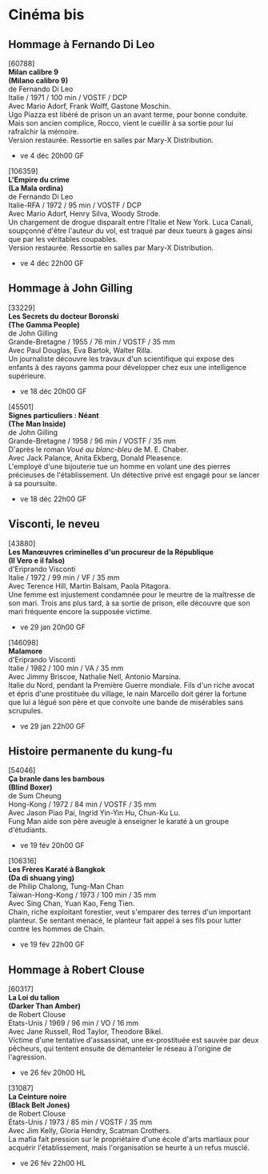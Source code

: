 # Cinéma bis

## Hommage à Fernando Di Leo

[60788]  
**Milan calibre 9**  
**(Milano calibro 9)**  
de Fernando Di Leo  
Italie / 1971 / 100 min / VOSTF / DCP  
Avec Mario Adorf, Frank Wolff, Gastone Moschin.  
Ugo Piazza est libéré de prison un an avant terme, pour bonne conduite. Mais son ancien complice, Rocco, vient le cueillir à sa sortie pour lui rafraîchir la mémoire.  
Version restaurée. Ressortie en salles par Mary-X Distribution.

- ve 4 déc 20h00 GF

[106359]  
**L'Empire du crime**  
**(La Mala ordina)**  
de Fernando Di Leo  
Italie-RFA / 1972 / 95 min / VOSTF / DCP  
Avec Mario Adorf, Henry Silva, Woody Strode.  
Un chargement de drogue disparaît entre l'Italie et New York. Luca Canali, soupçonné d'être l'auteur du vol, est traqué par deux tueurs à gages ainsi que par les véritables coupables.  
Version restaurée. Ressortie en salles par Mary-X Distribution.

- ve 4 déc 22h00 GF

## Hommage à John Gilling

[33229]  
**Les Secrets du docteur Boronski**  
**(The Gamma People)**  
de John Gilling  
Grande-Bretagne / 1955 / 76 min / VOSTF / 35 mm  
Avec Paul Douglas, Eva Bartok, Walter Rilla.  
Un journaliste découvre les travaux d'un scientifique qui expose des enfants à des rayons gamma pour développer chez eux une intelligence supérieure.

- ve 18 déc 20h00 GF

[45501]  
**Signes particuliers : Néant**  
**(The Man Inside)**  
de John Gilling  
Grande-Bretagne / 1958 / 96 min / VOSTF / 35 mm  
D'après le roman _Voué au blanc-bleu_  de M. E. Chaber.  
Avec Jack Palance, Anita Ekberg, Donald Pleasence.  
L'employé d'une bijouterie tue un homme en volant une des pierres précieuses de l'établissement. Un détective privé est engagé pour se lancer à sa poursuite.

- ve 18 déc 22h00 GF

## Visconti, le neveu

[43880]  
**Les Manœuvres criminelles d'un procureur de la République**  
**(Il Vero e il falso)**  
d'Eriprando Visconti  
Italie / 1972 / 99 min / VF / 35 mm  
Avec Terence Hill, Martin Balsam, Paola Pitagora.  
Une femme est injustement condamnée pour le meurtre de la maîtresse de son mari. Trois ans plus tard, à sa sortie de prison, elle découvre que son mari fréquente encore la supposée victime.

- ve 29 jan 20h00 GF

[146098]  
**Malamore**  
d'Eriprando Visconti  
Italie / 1982 / 100 min / VA / 35 mm  
Avec Jimmy Briscoe, Nathalie Nell, Antonio Marsina.  
Italie du Nord, pendant la Première Guerre mondiale. Fils d'un riche avocat et épris d'une prostituée du village, le nain Marcello doit gérer la fortune que lui a légué son père et que convoite une bande de misérables sans scrupules.

- ve 29 jan 22h00 GF

## Histoire permanente du kung-fu

[54046]  
**Ça branle dans les bambous**  
**(Blind Boxer)**  
de Sum Cheung  
Hong-Kong / 1972 / 84 min / VOSTF / 35 mm  
Avec Jason Piao Pai, Ingrid Yin-Yin Hu, Chun-Ku Lu.  
Fung Man aide son père aveugle à enseigner le karaté à un groupe d'étudiants.

- ve 19 fév 20h00 GF

[106316]  
**Les Frères Karaté à Bangkok**  
**(Da di shuang ying)**  
de Philip Chalong, Tung-Man Chan  
Taïwan-Hong-Kong / 1973 / 100 min / 35 mm  
Avec Sing Chan, Yuan Kao, Feng Tien.  
Chain, riche exploitant forestier, veut s'emparer des terres d'un important planteur. Se sentant menacé, le planteur fait appel à ses fils pour lutter contre les hommes de Chain.

- ve 19 fév 22h00 GF

## Hommage à Robert Clouse

[60317]  
**La Loi du talion**  
**(Darker Than Amber)**  
de Robert Clouse  
États-Unis / 1969 / 96 min / VO / 16 mm  
Avec Jane Russell, Rod Taylor, Theodore Bikel.  
Victime d'une tentative d'assassinat, une ex-prostituée est sauvée par deux pêcheurs, qui tentent ensuite de démanteler le réseau à l'origine de l'agression.

- ve 26 fév 20h00 HL

[31087]  
**La Ceinture noire**  
**(Black Belt Jones)**  
de Robert Clouse  
États-Unis / 1973 / 85 min / VOSTF / 35 mm  
Avec Jim Kelly, Gloria Hendry, Scatman Crothers.  
La mafia fait pression sur le propriétaire d'une école d'arts martiaux pour acquérir l'établissement, mais l'organisation se heurte à un refus musclé.

- ve 26 fév 22h00 HL

